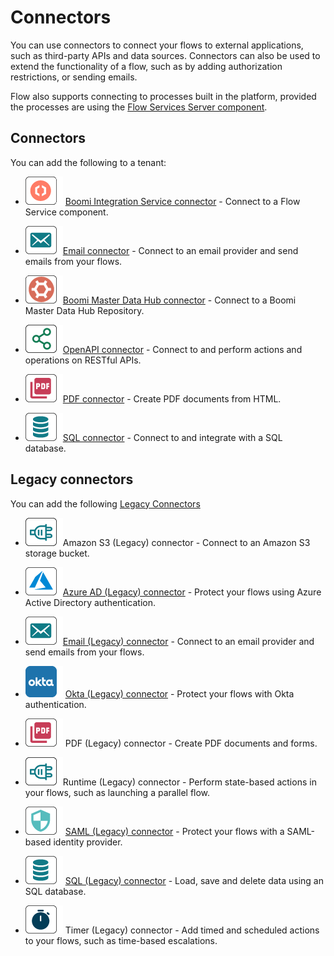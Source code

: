 #  Connectors

<head>
  <meta name="guidename" content="Flow"/>
  <meta name="context" content="GUID-cac4d712-9607-4f24-8e70-aae48ceb27b9"/>
</head>


You can use connectors to connect your flows to external applications, such as third-party APIs and data sources. Connectors can also be used to extend the functionality of a flow, such as by adding authorization restrictions, or sending emails.

Flow also supports connecting to processes built in the platform, provided the processes are using the [Flow Services Server component](http://help.boomi.com/atomsphere/GUID-524907B3-630E-4AAF-A18A-BF26A29E78BC.html).

## Connectors 

You can add the following to a tenant:

- ![Boomi Integration Service icon](../Images/img-flo-Connector_Int_45bdeafa-2e1b-4eb9-9f56-100215ed13ae.png)  [Boomi Integration Service connector](/docs/Atomsphere/Flow/topics/c-flo-Services_Boomi_Flow_Integration_7c2deca1-a3f3-4397-b9ba-ef58f27308b8.md) - Connect to a Flow Service component.

- ![Email connector icon](../Images/img-flo-Connector_Email_540d8bfe-f77b-431f-bb5b-99a535058381.png)[Email connector](/docs/Atomsphere/Flow/topics/flo-Email_connector_f96ce3fa-c713-41fe-932e-85844f496b87.md) - Connect to an email provider and send emails from your flows.

- ![Hub connector icon](../Images/img-flo-Connector_Hub_b48f337d-ada3-4b59-98a2-2789846303bc.png)[Boomi Master Data Hub connector](/docs/Atomsphere/Flow/topics/c-flo-Services_Hub_28659957-7c42-4719-b218-a6842fd3f3de.md) - Connect to a Boomi Master Data Hub Repository.

- ![OpenAPI connector icon](../Images/img-flo-Connector_OpenAPI_3912a87a-5dce-4511-b4d5-942202eaca17.png)[OpenAPI connector](/docs/Atomsphere/Flow/topics/flo-OpenAPI-connector_2a6165ad-9e9d-4bd5-a185-85ccbe811ba3.md) - Connect to and perform actions and operations on RESTful APIs.

- ![PDF connector icon](../Images/img-flo-Connector_PDF_bd5134c9-2624-4d1d-909a-725c19644f10.png)[PDF connector](/docs/Atomsphere/Flow/topics/flo-PDF_Connector_7ac7f936-2b7f-4419-90b5-4997672faf20.md) - Create PDF documents from HTML.

- ![SQL connector icon](../Images/img-flo-Connector_DB_8c6ab560-d3ca-452c-83d4-67b259fed912.png)[SQL connector](/docs/Atomsphere/Flow/topics/flo-SQL-Connector_02134721-0243-4af6-a8ed-86a49f6ba710.md) - Connect to and integrate with a SQL database.


## Legacy connectors 

You can add the following [Legacy Connectors](/docs/Atomsphere/Flow/topics/flo-Connectors_legacy_ec30240c-c819-4a56-8336-6939ed7aa7f7.md) 

- ![Amazon S3 (Legacy) connector icon](../Images/img-flo-Connector_legdb_23d00eac-9e98-4e07-877b-aed74e9429ce.png)Amazon S3 \(Legacy\) connector - Connect to an Amazon S3 storage bucket.


- ![Azure AD (Legacy) connector icon](../Images/img-flo-Connector_Azure_20b31cd1-93e4-432e-bb41-2be8a49eccc9.png)[Azure AD \(Legacy\) connector](/docs/Atomsphere/Flow/topics/flo-Azure_AD_65a64ab0-27ca-4035-ab1a-9ea594bf8062.md) - Protect your flows using Azure Active Directory authentication.

- ![Email (Legacy) connector icon](../Images/img-flo-Connector_Email_540d8bfe-f77b-431f-bb5b-99a535058381.png)[Email \(Legacy\) connector](/docs/Atomsphere/Flow/topics/flo-Email_Service_d9394378-fc42-4a24-91b1-52215277b1d5.md) - Connect to an email provider and send emails from your flows.

- ![Okta (Legacy) connector icon](../Images/img-flo-Connector_okta_e9e72508-21d4-438e-949c-b455619c6463.png) [Okta \(Legacy\) connector](/docs/Atomsphere/Flow/topics/c-flo-Services_OKTA_7986ed4e-da4a-4d15-b204-a842836ff9ff.md) - Protect your flows with Okta authentication.

- ![PDF (Legacy) connector icon](../Images/img-flo-Connector_PDF_bd5134c9-2624-4d1d-909a-725c19644f10.png) PDF \(Legacy\) connector - Create PDF documents and forms.

- ![Runtime (Legacy) connector icon](../Images/img-flo-Connector_legdb_23d00eac-9e98-4e07-877b-aed74e9429ce.png)Runtime \(Legacy\) connector - Perform state-based actions in your flows, such as launching a parallel flow.

- ![SAML (Legacy) connector icon](../Images/img-flo-Connector_Id_861072d4-1bd7-436a-b0bf-8c09da1eeadb.png) [SAML \(Legacy\) connector](/docs/Atomsphere/Flow/topics/c-flo-SAML_Overview_f39faad9-1424-4673-b72f-2da032c6015c.md) - Protect your flows with a SAML-based identity provider.

- ![SQL (Legacy) connector icon](../Images/img-flo-Connector_DB_8c6ab560-d3ca-452c-83d4-67b259fed912.png) [SQL \(Legacy\) connector](/docs/Atomsphere/Flow/topics/c-flo-Services_SQL_4c5f84e4-38c9-4b2a-a90f-bff3078000e7.md) - Load, save and delete data using an SQL database.

- ![Timer (Legacy) connector icon](../Images/img-flo-Connector_timer_1a79185f-e2db-4bab-a5c6-7a786e77163e.png) Timer \(Legacy\) connector - Add timed and scheduled actions to your flows, such as time-based escalations.
